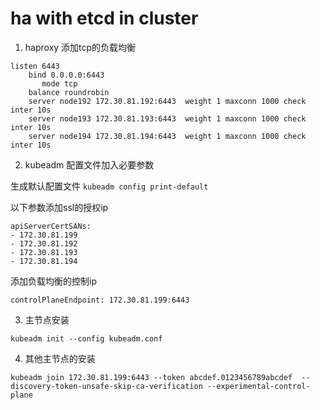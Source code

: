 # ha with etcd in cluster

1. haproxy 添加tcp的负载均衡

```
listen 6443
	bind 0.0.0.0:6443
       mode tcp
	balance roundrobin
	server node192 172.30.81.192:6443  weight 1 maxconn 1000 check inter 10s
	server node193 172.30.81.193:6443  weight 1 maxconn 1000 check inter 10s
	server node194 172.30.81.194:6443  weight 1 maxconn 1000 check inter 10s
```

2. kubeadm 配置文件加入必要参数

 生成默认配置文件
`kubeadm config print-default`

以下参数添加ssl的授权ip

```
apiServerCertSANs:
- 172.30.81.199
- 172.30.81.192
- 172.30.81.193
- 172.30.81.194
```

添加负载均衡的控制ip

`controlPlaneEndpoint: 172.30.81.199:6443`

3. 主节点安装

`kubeadm init --config kubeadm.conf `

4. 其他主节点的安装

`kubeadm join 172.30.81.199:6443 --token abcdef.0123456789abcdef  --discovery-token-unsafe-skip-ca-verification --experimental-control-plane
`
